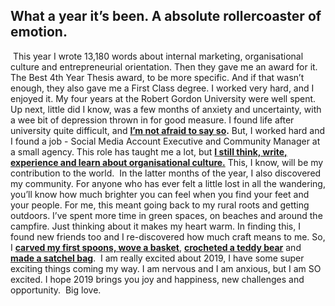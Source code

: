 ## What a year it’s been. A absolute rollercoaster of emotion.
​
This year I wrote 13,180 words about internal marketing, organisational culture and entrepreneurial orientation. Then they gave me an award for it. The Best 4th Year Thesis award, to be more specific. And if that wasn’t enough, they also gave me a First Class degree. I worked very hard, and I enjoyed it. My four years at the Robert Gordon University were well spent. 
​
Up next, little did I know, was a few months of anxiety and uncertainty, with a wee bit of depression thrown in for good measure. I found life after university quite difficult, and **[I’m not afraid to say so](http://catherineritchie.co.uk/2018/07/20/try,-try-and-try-again.html).** But, I worked hard and I found a job - Social Media Account Executive and Community Manager at a small agency. This role has taught me a lot, but **[I still think, write, experience and learn about organisational culture.](https://www.macandmoore.com/blog/2018/10/6/the-female-focus-series-catherine-ritchie)** This, I know, will be my contribution to the world.
​
In the latter months of the year, I also discovered my community. For anyone who has ever felt a little lost in all the wandering, you’ll know how much brighter you can feel when you find your feet and your people. For me, this meant going back to my rural roots and getting outdoors. I’ve spent more time in green spaces, on beaches and around the campfire. Just thinking about it makes my heart warm. In finding this, I found new friends too and I re-discovered how much craft means to me. So, I **[carved my first spoons, wove a basket](http://www.brookhousewoods.com/woodwork.html)**, **[crocheted a teddy bear](https://www.edwardscrochet.com/PL.aspx?CatName=animal_kits/best_sellers)** and **[made a satchel bag](https://www.thegoodlifeexperience.co.uk/info/the-story/)**. 
​
I am really excited about 2019, I have some super exciting things coming my way. I am nervous and I am anxious, but I am SO excited. I hope 2019 brings you joy and happiness, new challenges and opportunity. 
​
Big love.
​